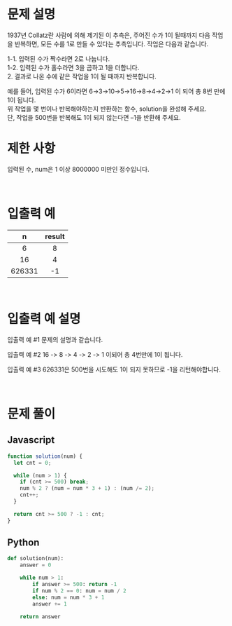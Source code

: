 # 문제 설명

1937년 Collatz란 사람에 의해 제기된 이 추측은, 주어진 수가 1이 될때까지 다음 작업을 반복하면, 모든 수를 1로 만들 수 있다는 추측입니다. 작업은 다음과 같습니다.

1-1. 입력된 수가 짝수라면 2로 나눕니다. <br />
1-2. 입력된 수가 홀수라면 3을 곱하고 1을 더합니다. <br /> 2. 결과로 나온 수에 같은 작업을 1이 될 때까지 반복합니다. <br />

예를 들어, 입력된 수가 6이라면 6→3→10→5→16→8→4→2→1 이 되어 총 8번 만에 1이 됩니다. <br />위 작업을 몇 번이나 반복해야하는지 반환하는 함수, solution을 완성해 주세요. <br />단, 작업을 500번을 반복해도 1이 되지 않는다면 –1을 반환해 주세요.<br />

# 제한 사항

입력된 수, num은 1 이상 8000000 미만인 정수입니다.

<br />

# 입출력 예

|   n    | result |
| :----: | :----: |
|   6    |   8    |
|   16   |   4    |
| 626331 |   -1   |

<br />

# 입출력 예 설명

입출력 예 #1
문제의 설명과 같습니다.

입출력 예 #2
16 -> 8 -> 4 -> 2 -> 1 이되어 총 4번만에 1이 됩니다.

입출력 예 #3
626331은 500번을 시도해도 1이 되지 못하므로 -1을 리턴해야합니다.

<br />

# 문제 풀이

## Javascript

```js
function solution(num) {
  let cnt = 0;

  while (num > 1) {
    if (cnt >= 500) break;
    num % 2 ? (num = num * 3 + 1) : (num /= 2);
    cnt++;
  }

  return cnt >= 500 ? -1 : cnt;
}
```

## Python

```py
def solution(num):
    answer = 0

    while num > 1:
        if answer >= 500: return -1
        if num % 2 == 0: num = num / 2
        else: num = num * 3 + 1
        answer += 1

    return answer
```
